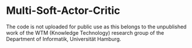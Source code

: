 # Multi-Soft-Actor-Critic
The code is not uploaded for public use as this belongs to the unpublished work of the WTM (Knowledge Technology) research group of the Department of Informatik, Universität Hamburg. 
